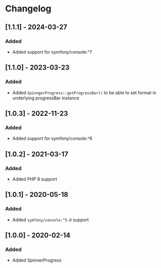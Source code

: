 # Changelog

## [1.1.1] - 2024-03-27
### Added
- Added support for symfony/console:^7

## [1.1.0] - 2023-03-23
### Added
- Added `SpinngerProgress::getProgressBar()` to be able to set format in underlying progressBar instance

## [1.0.3] - 2022-11-23
### Added
- Added support for symfony/console:^6

## [1.0.2] - 2021-03-17
### Added
- Added PHP 8 support

## [1.0.1] - 2020-05-18
### Added
- Added `symfony/console:^5.0` support

## [1.0.0] - 2020-02-14
### Added
- Added SpinnerProgress

